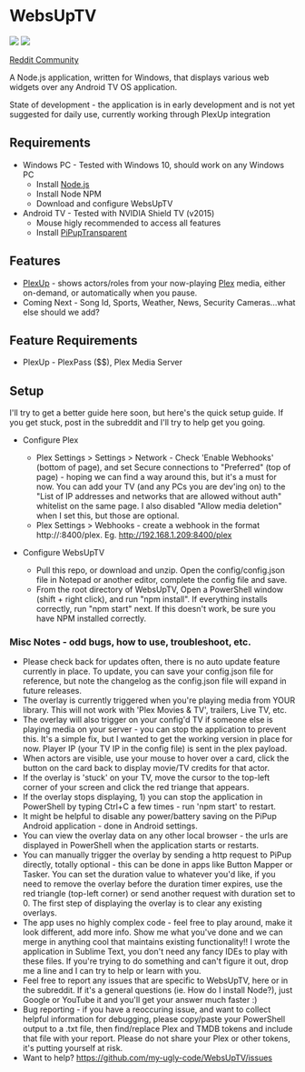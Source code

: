 # WebsUpTV 

![](https://i.ibb.co/q5Hy7x4/foto-no-exif-1.jpg)
![](https://i.ibb.co/crkwTnF/foto-no-exif.jpg)

[Reddit Community](https://www.reddit.com/r/WebsUpTV)

A Node.js application, written for Windows, that displays various web widgets over any Android TV OS application.

State of development - the application is in early development and is not yet suggested for daily use, currently working through PlexUp integration

## Requirements 
- Windows PC - Tested with Windows 10, should work on any Windows PC
  - Install [Node.js](https://nodejs.org/en/download/)
  - Install Node NPM
  - Download and configure WebsUpTV
- Android TV - Tested with NVIDIA Shield TV (v2015)
  - Mouse higly recommended to access all features
  - Install [PiPupTransparent](https://github.com/my-ugly-code/PiPupTransparent/releases)

## Features
- [PlexUp](https://github.com/my-ugly-code/WebsUpTV/blob/main/README.md#plexup) - shows actors/roles from your now-playing [Plex](https://play.google.com/store/apps/details?id=com.plexapp.android&hl=en_US&gl=US) media, either on-demand, or automatically when you pause.
- Coming Next - Song Id, Sports, Weather, News, Security Cameras...what else should we add?

## Feature Requirements
- PlexUp - PlexPass ($$), Plex Media Server

## Setup
I'll try to get a better guide here soon, but here's the quick setup guide. If you get stuck, post in the subreddit and I'll try to help get you going. 
- Configure Plex
  - Plex Settings > Settings > Network - Check 'Enable Webhooks' (bottom of page), and set Secure connections to "Preferred" (top of page) - hoping we can find a way around this, but it's a must for now. You can add your TV (and any PCs you are dev'ing on) to the "List of IP addresses and networks that are allowed without auth" whitelist on the same page. I also disabled "Allow media deletion" when I set this, but those are optional.
  - Plex Settings > Webhooks - create a webhook in the format http://<WebsUpTV PC IP>:8400/plex. Eg. http://192.168.1.209:8400/plex
 
- Configure WebsUpTV
  - Pull this repo, or download and unzip. Open the config/config.json file in Notepad or another editor, complete the config file and save.
  - From the root directory of WebsUpTV, Open a PowerShell window (shift + right click), and run "npm install". If everything installs correctly, run "npm start" next. If this doesn't work, be sure you have NPM installed correctly.
  
  
 ### Misc Notes - odd bugs, how to use, troubleshoot, etc.
  - Please check back for updates often, there is no auto update feature currently in place. To update, you can save your config.json file for reference, but note the changelog as the config.json file will expand in future releases.
  - The overlay is currently triggered when you're playing media from YOUR library. This will not work with 'Plex Movies & TV', trailers, Live TV, etc.
  - The overlay will also trigger on your config'd TV if someone else is playing media on your server - you can stop the application to prevent this. It's a simple fix, but I wanted to get the working version in place for now. Player IP (your TV IP in the config file) is sent in the plex payload.
  - When actors are visible, use your mouse to hover over a card, click the button on the card back to display movie/TV credits for that actor.
  - If the overlay is 'stuck' on your TV, move the cursor to the top-left corner of your screen and click the red triange that appears.
  - If the overlay stops displaying, 1) you can stop the application in PowerShell by typing Ctrl+C a few times - run 'npm start' to restart.
  - It might be helpful to disable any power/battery saving on the PiPup Android application - done in Android settings.
  - You can view the overlay data on any other local browser - the urls are displayed in PowerShell when the application starts or restarts.
  - You can manually trigger the overlay by sending a http request to PiPup directly, totally optional - this can be done in apps like Button Mapper or Tasker. You can set the duration value to whatever you'd like, if you need to remove the overlay before the duration timer expires, use the red triangle (top-left corner) or send another request with duration set to 0. The first step of displaying the overlay is to clear any existing overlays.
  - The app uses no highly complex code - feel free to play around, make it look different, add more info. Show me what you've done and we can merge in anything cool that maintains existing functionality!! I wrote the application in Sublime Text, you don't need any fancy IDEs to play with these files. If you're trying to do something and can't figure it out, drop me a line and I can try to help or learn with you.
  - Feel free to report any issues that are specific to WebsUpTV, here or in the subreddit. If it's a general questions (ie. How do I install Node?), just Google or YouTube it and you'll get your answer much faster :)
  - Bug reporting - if you have a reoccuring issue, and want to collect helpful information for debugging, please copy/paste your PowerShell output to a .txt file, then find/replace Plex and TMDB tokens and include that file with your report. Please do not share your Plex or other tokens, it's putting yourself at risk.
  - Want to help? https://github.com/my-ugly-code/WebsUpTV/issues
  
